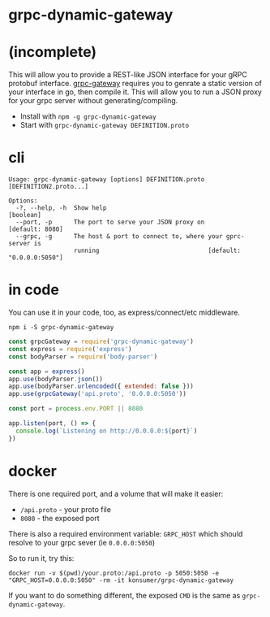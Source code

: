 # grpc-dynamic-gateway

# (incomplete)

This will allow you to provide a REST-like JSON interface for your gRPC protobuf interface. [grpc-gateway](https://github.com/grpc-ecosystem/grpc-gateway) requires you to genrate a static version of your interface in go, then compile it. This will allow you to run a JSON proxy for your grpc server without generating/compiling.

* Install with `npm -g grpc-dynamic-gateway`
* Start with `grpc-dynamic-gateway DEFINITION.proto`


# cli

```
Usage: grpc-dynamic-gateway [options] DEFINITION.proto [DEFINITION2.proto...]

Options:
  -?, --help, -h  Show help                                            [boolean]
  --port, -p      The port to serve your JSON proxy on           [default: 8080]
  --grpc, -g      The host & port to connect to, where your gprc-server is
                  running                              [default: "0.0.0.0:5050"]
```

# in code

You can use it in your code, too, as express/connect/etc middleware.

`npm i -S grpc-dynamic-gateway`

```js
const grpcGateway = require('grpc-dynamic-gateway')
const express = require('express')
const bodyParser = require('body-parser')

const app = express()
app.use(bodyParser.json())
app.use(bodyParser.urlencoded({ extended: false }))
app.use(grpcGateway('api.proto', '0.0.0.0:5050'))

const port = process.env.PORT || 8080

app.listen(port, () => {
  console.log(`Listening on http://0.0.0.0:${port}`)
})
```

# docker

There is one required port, and a volume that will make it easier:

- `/api.proto` - your proto file
- `8080` - the exposed port

There is also a required environment variable: `GRPC_HOST` which should resolve to your grpc sever (ie `0.0.0.0:5050`)

So to run it, try this:

```
docker run -v $(pwd)/your.proto:/api.proto -p 5050:5050 -e "GRPC_HOST=0.0.0.0:5050" -rm -it konsumer/grpc-dynamic-gateway
```

If you want to do something different, the exposed `CMD` is the same as `grpc-dynamic-gateway`.